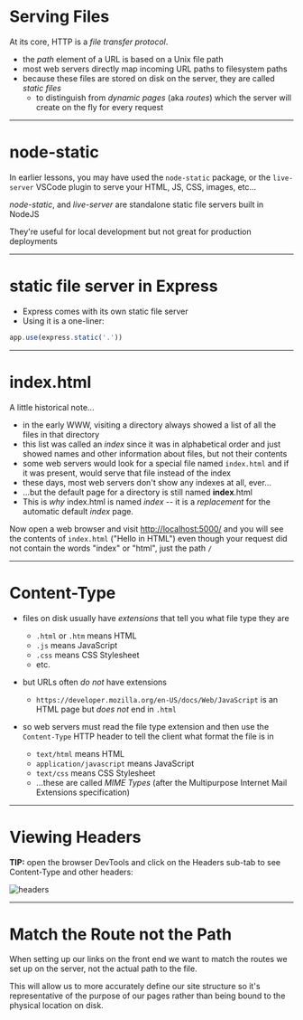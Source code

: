 # Serving Files

At its core, HTTP is a *file transfer protocol*.

* the *path* element of a URL is based on a Unix file path
* most web servers directly map incoming URL paths to filesystem paths
* because these files are stored on disk on the server, they are called *static files*
  * to distinguish from *dynamic pages* (aka *routes*) which the server will create on the fly for every request 

---

# node-static

In earlier lessons, you may have used the `node-static` package, or the `live-server` VSCode plugin to serve your HTML, JS, CSS, images, etc...

*node-static*, and *live-server* are standalone static file servers built in NodeJS

They're useful for local development but not great for production deployments

---

# static file server in Express

* Express comes with its own static file server
* Using it is a one-liner: 

```js
app.use(express.static('.'))
```

---

# index.html

A little historical note...

* in the early WWW, visiting a directory always showed a list of all the files in that directory
* this list was called an *index* since it was in alphabetical order and just showed names and other information about files, but not their contents
* some web servers would look for a special file named `index.html` and if it was present, would serve that file instead of the index
* these days, most web servers don't show any indexes at all, ever...
* ...but the default page for a directory is still named **index**.html
* This is *why* index.html is named *index* -- it is a *replacement* for the automatic default *index* page.

Now open a web browser and visit <http://localhost:5000/> and you will see the contents of `index.html` ("Hello in HTML") even though your request did not contain the words "index" or "html", just the path `/`

---

# Content-Type

* files on disk usually have *extensions* that tell you what file type they are
    * `.html` or `.htm` means HTML
    * `.js` means JavaScript
    * `.css` means CSS Stylesheet
    * etc.

* but URLs often *do not* have extensions
    * `https://developer.mozilla.org/en-US/docs/Web/JavaScript` is an HTML page but *does not* end in `.html`

* so web servers must read the file type extension and then use the `Content-Type` HTTP header to tell the client what format the file is in
    * `text/html` means HTML
    * `application/javascript` means JavaScript
    * `text/css` means CSS Stylesheet
    * ...these are called *MIME Types* (after the Multipurpose Internet Mail Extensions specification)

---

# Viewing Headers

**TIP:** open the browser DevTools and click on the Headers sub-tab to see Content-Type and other headers:

![headers](/images/content-type.png)

---

# Match the Route not the Path

When setting up our links on the front end we want to match the routes we set up on the server, not the actual path to the file.

This will allow us to more accurately define our site structure so it's representative of the purpose of our pages rather than being bound to the physical location on disk.
